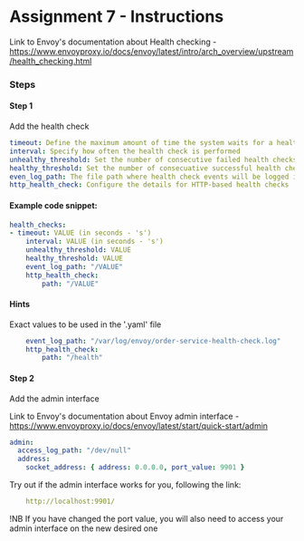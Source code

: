 # Assignment 7 - Instructions

Link to Envoy's documentation about Health checking - 
https://www.envoyproxy.io/docs/envoy/latest/intro/arch_overview/upstream/health_checking.html

### Steps

#### Step 1
Add the health check

```yaml
timeout: Define the maximum amount of time the system waits for a health check response from the service before considering it failed.
interval: Specify how often the health check is performed
unhealthy_threshold: Set the number of consecutive failed health checks required before marking the service as unhealthy.
healthy_threshold: Set the number of consecuative successful health checks needed to mark the services as healthy again after it was unhealthy.
even_log_path: The file path where health check events will be logged in for debugging and monitoring purposes.
http_health_check: Configure the details for HTTP-based health checks
```

#### Example code snippet: 
```yaml
health_checks:
- timeout: VALUE (in seconds - 's')
    interval: VALUE (in seconds - 's')
    unhealthy_threshold: VALUE
    healthy_threshold: VALUE
    event_log_path: "/VALUE"
    http_health_check:
        path: "/VALUE"
```

#### Hints
Exact values to be used in the '.yaml' file
```yaml
    event_log_path: "/var/log/envoy/order-service-health-check.log"
    http_health_check:
        path: "/health"
```

#### Step 2
Add the admin interface

Link to Envoy's documentation about Envoy admin interface - https://www.envoyproxy.io/docs/envoy/latest/start/quick-start/admin

```yaml
admin:
  access_log_path: "/dev/null"
  address:
    socket_address: { address: 0.0.0.0, port_value: 9901 }
```

Try out if the admin interface works for you, following the link:
```yaml
    http://localhost:9901/
```

!NB If you have changed the port value, you will also need to access your admin interface on the new desired one